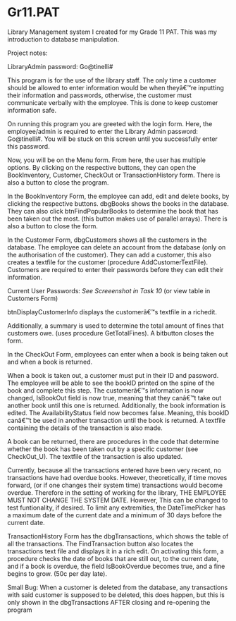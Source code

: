 # Gr11.PAT
Library Management system I created for my Grade 11 PAT. This was my introduction to database manipulation.


Project notes:

LibraryAdmin password: Go@tinelli#

This program is for the use of the library staff. The only time a customer should be allowed to enter information would be when theyâ€™re inputting their information and passwords, otherwise, the customer must communicate verbally with the employee. This is done to keep customer information safe.

On running this program you are greeted with the login form. Here, the employee/admin is required to enter the Library Admin password: Go@tinelli#. 
You will be stuck on this screen until you successfully enter this password.

Now, you will be on the Menu form. From here, the user has multiple options. By clicking on the respective buttons, they can open the BookInventory, Customer, CheckOut or TransactionHistory form. There is also a button to close the program.

In the BookInventory Form, the employee can add, edit and delete books, by clicking the respective buttons. dbgBooks shows the books in the database. They can also click btnFindPopularBooks to determine the book that has been taken out the most. (this button makes use of parallel arrays). There is also a button to close the form.

In the Customer Form, dbgCustomers shows all the customers in the database.
The employee can delete an account from the database (only on the authorisation of the customer). They can add a customer, this also creates a textfile for the customer (procedure AddCustomerTextFile). Customers are required to enter their passwords before they can edit their information.

Current User Passwords:
*See Screeenshot in Task 10* (or view table in Customers Form)

btnDisplayCustomerInfo displays the customerâ€™s textfile in a richedit.

Additionally, a summary is used to determine the total amount of fines that customers owe. (uses procedure GetTotalFines). A bitbutton closes the form.

In the CheckOut Form, employees can enter when a book is being taken out and when a book is returned.

When a book is taken out,  a customer must put in their ID and password. The employee will be able to see the bookID printed on the spine of the book and complete this step.
The customerâ€™s information is now changed, IsBookOut field is now true, meaning that they canâ€™t take out another book until this one is returned. Additionally, the book information is edited. The AvailabilityStatus field now becomes false. Meaning, this bookID canâ€™t be used in another transaction until the book is returned. A textfile containing the details of the transaction is also made.

A book can be returned, there are procedures in the code that determine whether the book has been taken out by a specific customer (see CheckOut_U). The textfile of the transaction is also updated.

Currently, because all the transactions entered have been very recent, no transactions have had overdue books. However, theoretically, if time moves forward, (or if one changes their system time) transactions would become overdue. Therefore in the setting of working for the library, THE EMPLOYEE MUST NOT CHANGE THE SYSTEM DATE. 
However, This can be changed to test funtionality, if desired.
To limit any extremities, the DateTimePicker has a maximum date of the current date and a minimum of 30 days before the current date.

TransactionHistory Form has the dbgTransactions, which shows the table of all the transactions.
The FindTransaction button also locates the transactions text file and displays it in a rich edit.
On activating this form, a procedure checks the date of books that are still out, to the current date, and if a book is overdue, the field IsBookOverdue becomes true, and a fine begins to grow. (50c per day late).

Small Bug:
When a customer is deleted from the database, any transactions with said customer is supposed to be deleted, this does happen, but this is only shown in the dbgTransactions AFTER closing and re-opening the program
